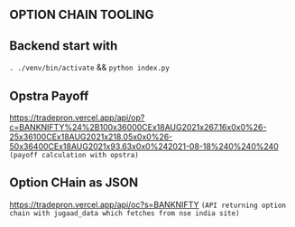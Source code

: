 ## OPTION CHAIN TOOLING

## Backend start with
`. ./venv/bin/activate` && `python index.py`

## Opstra Payoff
https://tradepron.vercel.app/api/op?c=BANKNIFTY%24%2B100x36000CEx18AUG2021x267.16x0x0%26-25x36100CEx18AUG2021x218.05x0x0%26-50x36400CEx18AUG2021x93.63x0x0%242021-08-18%240%240%240 `(payoff calculation with opstra)`

## Option CHain as JSON
https://tradepron.vercel.app/api/oc?s=BANKNIFTY `(API returning option chain with jugaad_data which fetches from nse india site)`

